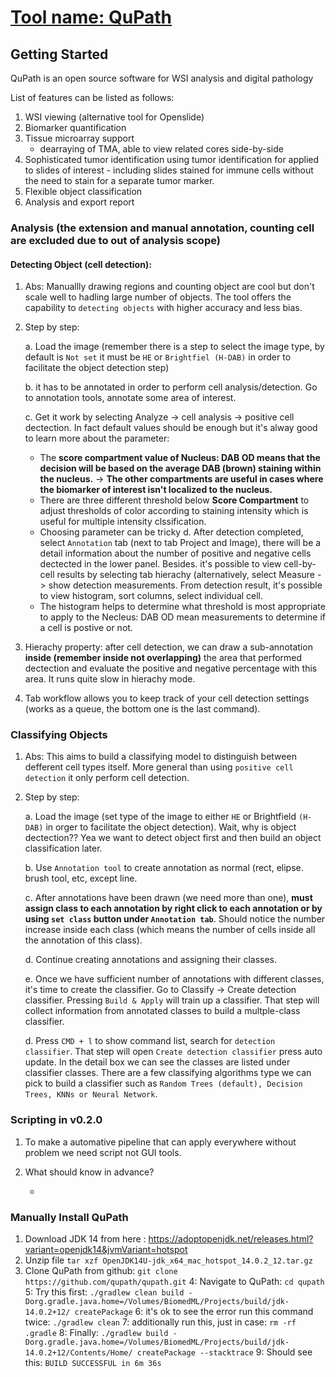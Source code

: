 # [Tool name: QuPath](https://github.com/qupath/qupath)

## Getting Started

QuPath is an open source software for WSI analysis and digital pathology

List of features can be listed as follows:
1. WSI viewing (alternative tool for Openslide)
2. Biomarker quantification
3. Tissue microarray support 
    - dearraying of TMA, able to view related cores side-by-side
4. Sophisticated tumor identification using tumor identification for applied to slides of interest - including slides stained for immune cells without the need to stain for a separate tumor marker.
5. Flexible object classification
6. Analysis and export report

### Analysis (the extension and manual annotation, counting cell are excluded due to out of analysis scope)

#### Detecting Object (cell detection):
1. Abs: Manuallly drawing regions and counting object are cool but don't scale well to hadling large number of objects. The tool offers the capability to `detecting objects` with higher accuracy and less bias. 
2. Step by step: 

    a. Load the image (remember there is a step to select the image type, by default is `Not set` it must be `HE` or `Brightfiel (H-DAB)` in order to facilitate the object detection step)

    b. it has to be annotated in order to perform cell analysis/detection. Go to annotation tools, annotate some area of interest.
  
    c. Get it work by selecting Analyze -> cell analysis -> positive cell dectection. In fact default values should be enough but it's alway good to learn more about the parameter: 
      * The **score compartment value of Nucleus: DAB OD means that the decision will be based on the average DAB (brown) staining within the nucleus.** -> **The other compartments are useful in cases where the biomarker of interest isn't localized to the nucleus.** 
      * There are three different threshold below **Score Compartment** to adjust thresholds of color according to staining intensity which is useful for multiple intensity clssification.  
      * Choosing parameter can be tricky
    d. After detection completed, select `Annotation` tab (next to tab Project and Image), there will be a detail information about the number of positive and negative cells dectected in the lower panel. Besides. it's possible to view cell-by-cell results by selecting tab hierachy (alternatively, select Measure -> show detection measurements. From detection result, it's possible to view histogram, sort columns, select individual cell. 
      * The histogram helps to determine what threshold is most appropriate to apply to the Necleus: DAB OD mean measurements to determine if a cell is postive or not. 
3. Hierachy property: after cell detection, we can draw a sub-annotation **inside (remember inside not overlapping)** the area that performed dectection and evaluate the positive and negative percentage with this area. It runs quite slow in hierachy mode.  
4. Tab workflow allows you to keep track of your cell detection settings (works as a queue, the bottom one is the last command).  
### Classifying Objects
1. Abs: This aims to build a classifying model to distinguish between defferent cell types itself. More general than using `positive cell detection` it only perform cell detection. 
2. Step by step:

    a. Load the image (set type of the image to either `HE` or Brightfield `(H-DAB)` in orger to facilitate the object detection). Wait, why is object dectection?? Yea we want to detect object first and then build an object classification later. 
    
    b. Use `Annotation tool` to create annotation as normal (rect, elipse. brush tool, etc, except line.
    
    c. After annotations have been drawn (we need more than one), **must assign class to each annotation by right click to each annotation or by using `set class` button under `Annotation tab`**. Should notice the number increase inside each class (which means the number of cells inside all the annotation of this class).
    
    d. Continue creating annotations and assigning their classes. 
    
    e. Once we have sufficient number of annotations with different classes, it's time to create the classifier. Go to Classify -> Create detection classifier. Pressing `Build & Apply` will train up a classifier. That step will collect information from annotated classes to build a multple-class classifier. 
    
    d. Press `CMD + l` to show command list, search for `detection classifier`. That step will open `Create detection classifier` press auto update. In the detail box we can see the classes are listed under classifier classes. There are a few classifying algorithms type we can pick to build a classifier such as `Random Trees (default), Decision Trees, KNNs or Neural Network`. 

### Scripting in v0.2.0
1. To make a automative pipeline that can apply everywhere without problem we need script not GUI tools.
2. What should know in advance?

    * 

### Manually Install QuPath
1. Download JDK 14 from here : https://adoptopenjdk.net/releases.html?variant=openjdk14&jvmVariant=hotspot
2. Unzip file `tar xzf OpenJDK14U-jdk_x64_mac_hotspot_14.0.2_12.tar.gz`
3. Clone QuPath from github: `git clone https://github.com/qupath/qupath.git`
4: Navigate to QuPath: `cd qupath`
5: Try this first: `./gradlew clean build -Dorg.gradle.java.home=/Volumes/BiomedML/Projects/build/jdk-14.0.2+12/ createPackage`
6: it's ok to see the error run this command twice: `./gradlew clean`
7: additionally run this, just in case: `rm -rf .gradle`
8: Finally: `./gradlew build -Dorg.gradle.java.home=/Volumes/BiomedML/Projects/build/jdk-14.0.2+12/Contents/Home/ createPackage --stacktrace`
9: Should see this: `BUILD SUCCESSFUL in 6m 36s`




